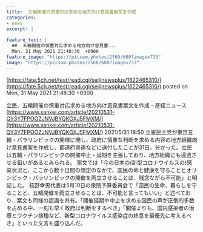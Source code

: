 ```yaml
---
title:  五輪開催の慎重対応求める地方向け意見書案文を作成  
categories:
- news
excerpt: |
  
feature_text: |
  ##  五輪開催の慎重対応求める地方向け意見書...
  Mon, 31 May 2021 21:48:30  +0900
feature_image: "https://picsum.photos/2560/600?image=733"
image: "https://picsum.photos/2560/600?image=733"
---
```


[https://fate.5ch.net/test/read.cgi/seijinewsplus/1622465310/](https://fate.5ch.net/test/read.cgi/seijinewsplus/1622465310/)
posted on Mon, 31 May 2021 21:48:30  +0900

<!--more-->

立民、五輪開催の慎重対応求める地方向け意見書案文を作成 - 産経ニュース [https://www.sankei.com/article/20210531-QY3Y7FPOOZJNVJBYQKGXJ5FMXM/](https://www.sankei.com/article/20210531-QY3Y7FPOOZJNVJBYQKGXJ5FMXM/) 2021/5/31 18:50 立憲民主党が東京五輪・パラリンピックの開催に関し、政府に慎重な判断を求める内容の地方組織向け意見書案を作成し、都道府県連などに送付したことが31日、分かった。立民は五輪・パラリンピックの開催中止・延期を主張しており、地方組織にも浸透させる狙いがあるとみられる。 案文では「今の日本の(新型コロナウイルスの)感染状況と、ここから数十日間の想定のなかで、国民の命と健康を守ることとオリンピック・パラリンピックの開催を両立させることは、残念ながら不可能」と明記した。 枝野幸男代表は5月10日の衆院予算委員会で「国民の生命、暮らしを守ることと、五輪開催を両立させることは、不可能と言ってもいい」と述べており、案文も同様の認識を共有。「開催延期や中止を求める国民の声が圧倒的多数を占める中、一刻も早く政府は判断をするべき」「開催よりも、国内感染者の治療とワクチン接種など、新型コロナウイルス感染症の終息を最優先に考えるべき」といった文言も盛り込んだ。
